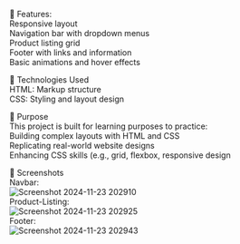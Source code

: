 🚀 Features:  
    Responsive layout  
    Navigation bar with dropdown menus  
    Product listing grid  
    Footer with links and information  
    Basic animations and hover effects  
  

🔧 Technologies Used  
    HTML: Markup structure  
    CSS: Styling and layout design  

  
🎯 Purpose  
    This project is built for learning purposes to practice:  
      Building complex layouts with HTML and CSS  
      Replicating real-world website designs  
      Enhancing CSS skills (e.g., grid, flexbox, responsive design  
  

🌟 Screenshots  
    Navbar:  
      ![Screenshot 2024-11-23 202910](https://github.com/user-attachments/assets/744c3bd0-4926-4dce-8021-94d404c846f8)  
    Product-Listing:  
      ![Screenshot 2024-11-23 202925](https://github.com/user-attachments/assets/6a0e5e55-588c-4697-b8a4-cb5f2302adf4)  
    Footer:  
      ![Screenshot 2024-11-23 202943](https://github.com/user-attachments/assets/0ff1c2fd-221c-499c-8c05-9db33dd910de)  
